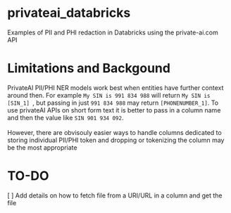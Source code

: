 # privateai_databricks
Examples of PII and PHI redaction in Databricks using the private-ai.com API

# Limitations and Backgound

PrivateAI PII/PHI NER models work best when entities have further context around then. For example `My SIN is 991 834 988` will return `My SIN is [SIN_1] `, but passing in just `991 834 988` may return `[PHONENUMBER_1]`. To use privateAI APIs on short form text it is better to pass in a column name and then the value like `SIN 901 934 092`.
</br>
</br>
However, there are obvisouly easier ways to handle columns dedicated to storing individual PII/PHI token and dropping or tokenizing the column may be the most appropriate


# TO-DO
[ ] Add details on how to fetch file from a URI/URL in a column and get the file
